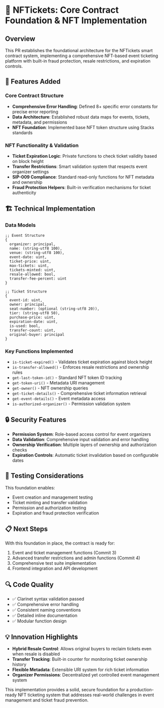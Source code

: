 # 🎫 NFTickets: Core Contract Foundation & NFT Implementation

## Overview
This PR establishes the foundational architecture for the NFTickets smart contract system, implementing a comprehensive NFT-based event ticketing platform with built-in fraud protection, resale restrictions, and expiration controls.

## 🚀 Features Added

### Core Contract Structure
- **Comprehensive Error Handling**: Defined 8+ specific error constants for precise error reporting
- **Data Architecture**: Established robust data maps for events, tickets, metadata, and permissions
- **NFT Foundation**: Implemented base NFT token structure using Stacks standards

### NFT Functionality & Validation
- **Ticket Expiration Logic**: Private functions to check ticket validity based on block height
- **Transfer Restrictions**: Smart validation system that respects event organizer settings
- **SIP-009 Compliance**: Standard read-only functions for NFT metadata and ownership
- **Fraud Protection Helpers**: Built-in verification mechanisms for ticket authenticity

## 🏗️ Technical Implementation

### Data Models
```clarity
;; Event Structure
{
  organizer: principal,
  name: (string-utf8 100),
  venue: (string-utf8 100),
  event-date: uint,
  ticket-price: uint,
  max-tickets: uint,
  tickets-minted: uint,
  resale-allowed: bool,
  transfer-fee-percent: uint
}

;; Ticket Structure
{
  event-id: uint,
  owner: principal,
  seat-number: (optional (string-utf8 20)),
  tier: (string-utf8 50),
  purchase-price: uint,
  expiration-date: uint,
  is-used: bool,
  transfer-count: uint,
  original-buyer: principal
}
```

### Key Functions Implemented
- `is-ticket-expired()` - Validates ticket expiration against block height
- `is-transfer-allowed()` - Enforces resale restrictions and ownership rules
- `get-last-token-id()` - Standard NFT token ID tracking
- `get-token-uri()` - Metadata URI management
- `get-owner()` - NFT ownership queries
- `get-ticket-details()` - Comprehensive ticket information retrieval
- `get-event-details()` - Event metadata access
- `is-authorized-organizer()` - Permission validation system

## 🔒 Security Features
- **Permission System**: Role-based access control for event organizers
- **Data Validation**: Comprehensive input validation and error handling
- **Ownership Verification**: Multiple layers of ownership and authorization checks
- **Expiration Controls**: Automatic ticket invalidation based on configurable dates

## 🧪 Testing Considerations
This foundation enables:
- Event creation and management testing
- Ticket minting and transfer validation
- Permission and authorization testing
- Expiration and fraud protection verification

## 📋 Next Steps
With this foundation in place, the contract is ready for:
1. Event and ticket management functions (Commit 3)
2. Advanced transfer restrictions and admin functions (Commit 4)
3. Comprehensive test suite implementation
4. Frontend integration and API development

## 🔍 Code Quality
- ✅ Clarinet syntax validation passed
- ✅ Comprehensive error handling
- ✅ Consistent naming conventions
- ✅ Detailed inline documentation
- ✅ Modular function design

## 💡 Innovation Highlights
- **Hybrid Resale Control**: Allows original buyers to reclaim tickets even when resale is disabled
- **Transfer Tracking**: Built-in counter for monitoring ticket ownership history
- **Flexible Metadata**: Extensible URI system for rich ticket information
- **Organizer Permissions**: Decentralized yet controlled event management system

This implementation provides a solid, secure foundation for a production-ready NFT ticketing system that addresses real-world challenges in event management and ticket fraud prevention.

